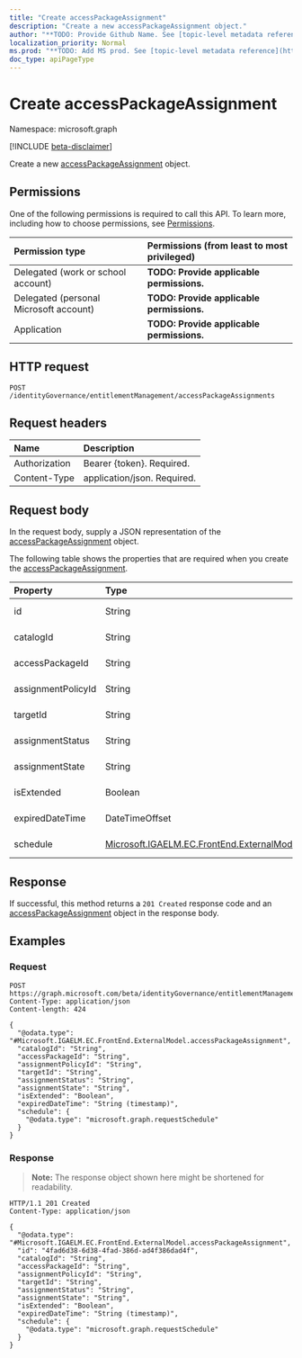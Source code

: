 ```yaml
---
title: "Create accessPackageAssignment"
description: "Create a new accessPackageAssignment object."
author: "**TODO: Provide Github Name. See [topic-level metadata reference](https://msgo.azurewebsites.net/add/document/guidelines/metadata.html#topic-level-metadata)**"
localization_priority: Normal
ms.prod: "**TODO: Add MS prod. See [topic-level metadata reference](https://msgo.azurewebsites.net/add/document/guidelines/metadata.html#topic-level-metadata)**"
doc_type: apiPageType
---
```


# Create accessPackageAssignment
Namespace: microsoft.graph

[!INCLUDE [beta-disclaimer](../../includes/beta-disclaimer.md)]

Create a new [accessPackageAssignment](../resources/accesspackageassignment.md) object.

## Permissions
One of the following permissions is required to call this API. To learn more, including how to choose permissions, see [Permissions](/graph/permissions-reference).

|Permission type|Permissions (from least to most privileged)|
|:---|:---|
|Delegated (work or school account)|**TODO: Provide applicable permissions.**|
|Delegated (personal Microsoft account)|**TODO: Provide applicable permissions.**|
|Application|**TODO: Provide applicable permissions.**|

## HTTP request

<!-- {
  "blockType": "ignored"
}
-->
``` http
POST /identityGovernance/entitlementManagement/accessPackageAssignments
```

## Request headers
|Name|Description|
|:---|:---|
|Authorization|Bearer {token}. Required.|
|Content-Type|application/json. Required.|

## Request body
In the request body, supply a JSON representation of the [accessPackageAssignment](../resources/accesspackageassignment.md) object.

The following table shows the properties that are required when you create the [accessPackageAssignment](../resources/accesspackageassignment.md).

|Property|Type|Description|
|:---|:---|:---|
|id|String|**TODO: Add Description**|
|catalogId|String|**TODO: Add Description**|
|accessPackageId|String|**TODO: Add Description**|
|assignmentPolicyId|String|**TODO: Add Description**|
|targetId|String|**TODO: Add Description**|
|assignmentStatus|String|**TODO: Add Description**|
|assignmentState|String|**TODO: Add Description**|
|isExtended|Boolean|**TODO: Add Description**|
|expiredDateTime|DateTimeOffset|**TODO: Add Description**|
|schedule|[Microsoft.IGAELM.EC.FrontEnd.ExternalModel.requestSchedule](../resources/requestschedule.md)|**TODO: Add Description**|



## Response

If successful, this method returns a `201 Created` response code and an [accessPackageAssignment](../resources/accesspackageassignment.md) object in the response body.

## Examples

### Request
<!-- {
  "blockType": "request",
  "name": "create_accesspackageassignment_from_"
}
-->
``` http
POST https://graph.microsoft.com/beta/identityGovernance/entitlementManagement/accessPackageAssignments
Content-Type: application/json
Content-length: 424

{
  "@odata.type": "#Microsoft.IGAELM.EC.FrontEnd.ExternalModel.accessPackageAssignment",
  "catalogId": "String",
  "accessPackageId": "String",
  "assignmentPolicyId": "String",
  "targetId": "String",
  "assignmentStatus": "String",
  "assignmentState": "String",
  "isExtended": "Boolean",
  "expiredDateTime": "String (timestamp)",
  "schedule": {
    "@odata.type": "microsoft.graph.requestSchedule"
  }
}
```


### Response
>**Note:** The response object shown here might be shortened for readability.
<!-- {
  "blockType": "response",
  "truncated": true,
  "@odata.type": "Microsoft.IGAELM.EC.FrontEnd.ExternalModel.accessPackageAssignment"
}
-->
``` http
HTTP/1.1 201 Created
Content-Type: application/json

{
  "@odata.type": "#Microsoft.IGAELM.EC.FrontEnd.ExternalModel.accessPackageAssignment",
  "id": "4fad6d38-6d38-4fad-386d-ad4f386dad4f",
  "catalogId": "String",
  "accessPackageId": "String",
  "assignmentPolicyId": "String",
  "targetId": "String",
  "assignmentStatus": "String",
  "assignmentState": "String",
  "isExtended": "Boolean",
  "expiredDateTime": "String (timestamp)",
  "schedule": {
    "@odata.type": "microsoft.graph.requestSchedule"
  }
}
```

